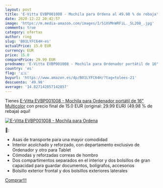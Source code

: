 ```yaml
---
layout: post
title: 'E-Vitta EVBP001008 - Mochila para Ordena al 49.98 % de rebaja'
date: 2020-12-22 20:42:57
image: 'https://m.media-amazon.com/images/I/51XVMnWRFiL._SL200_.jpg'
comments: true
category: ofertas
author: ring
slug: 'B01LYFC64H-es'
actualPrice: 15.0 EUR
currency: EUR
price: 15.0
comparePrice: 29.99 EUR
prodname: 'E-Vitta EVBP001008 - Mochila para Ordenador portátil de 16"  Multicolor'
country: 'es'
flag: '🇪🇸'
buyurl: 'https://www.amazon.es/dp/B01LYFC64H/?tag=tolees-21'
descuento: '49.98'
average: '14.827142857142857'
---
```


Tienes [E-Vitta EVBP001008 - Mochila para Ordenador portátil de 16"  Multicolor](https://www.amazon.es/dp/B01LYFC64H/?tag=tolees-21) con precio final de  15.0 EUR (original: 29.99 EUR) (49.98 %  de rebaja) aqui!

[![E-Vitta EVBP001008 - Mochila para Ordena](https://m.media-amazon.com/images/I/51XVMnWRFiL._SL200_.jpg)](https://www.amazon.es/dp/B01LYFC64H/?tag=tolees-21)

🔎:

- Asas de transporte para una mayor comodidad
- Interior acolchado y reforzado, con departamento exclusivo de Ordenador y otro para Tablet
- Cómodas y reforzadas correas de hombro
- Dos compartimentos separados en el interior y dos bolsillos de gran capacidad para guardar documentos, bolígrafos, accesorios
- Bolsillo exterior frontal y dos bolsillos exteriores laterales

[Comprar!!!](https://www.amazon.es/dp/B01LYFC64H/?tag=tolees-21)

